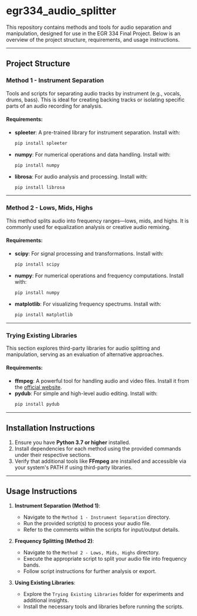 # egr334_audio_splitter

This repository contains methods and tools for audio separation and manipulation, designed for use in the EGR 334 Final Project. Below is an overview of the project structure, requirements, and usage instructions.

---

## Project Structure

### **Method 1 - Instrument Separation**
Tools and scripts for separating audio tracks by instrument (e.g., vocals, drums, bass). This is ideal for creating backing tracks or isolating specific parts of an audio recording for analysis.

#### **Requirements**:
- **spleeter**: A pre-trained library for instrument separation. Install with:
  ```bash
  pip install spleeter
  ```
- **numpy**: For numerical operations and data handling. Install with:
  ```bash
  pip install numpy
  ```
- **librosa**: For audio analysis and processing. Install with:
  ```bash
  pip install librosa
  ```

---

### **Method 2 - Lows, Mids, Highs**
This method splits audio into frequency ranges—lows, mids, and highs. It is commonly used for equalization analysis or creative audio remixing.

#### **Requirements**:
- **scipy**: For signal processing and transformations. Install with:
  ```bash
  pip install scipy
  ```
- **numpy**: For numerical operations and frequency computations. Install with:
  ```bash
  pip install numpy
  ```
- **matplotlib**: For visualizing frequency spectrums. Install with:
  ```bash
  pip install matplotlib
  ```

---

### **Trying Existing Libraries**
This section explores third-party libraries for audio splitting and manipulation, serving as an evaluation of alternative approaches.

#### **Requirements**:
- **ffmpeg**: A powerful tool for handling audio and video files. Install it from the [official website](https://ffmpeg.org/).
- **pydub**: For simple and high-level audio editing. Install with:
  ```bash
  pip install pydub
  ```

---

## Installation Instructions

1. Ensure you have **Python 3.7 or higher** installed.
2. Install dependencies for each method using the provided commands under their respective sections.
3. Verify that additional tools like **FFmpeg** are installed and accessible via your system's PATH if using third-party libraries.

---

## Usage Instructions

1. **Instrument Separation (Method 1)**:
   - Navigate to the `Method 1 - Instrument Separation` directory.
   - Run the provided script(s) to process your audio file.
   - Refer to the comments within the scripts for input/output details.

2. **Frequency Splitting (Method 2)**:
   - Navigate to the `Method 2 - Lows, Mids, Highs` directory.
   - Execute the appropriate script to split your audio file into frequency bands.
   - Follow script instructions for further analysis or export.

3. **Using Existing Libraries**:
   - Explore the `Trying Existing Libraries` folder for experiments and additional insights.
   - Install the necessary tools and libraries before running the scripts.


